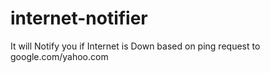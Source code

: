 # internet-notifier
It will Notify you if Internet is Down based on ping request to google.com/yahoo.com
